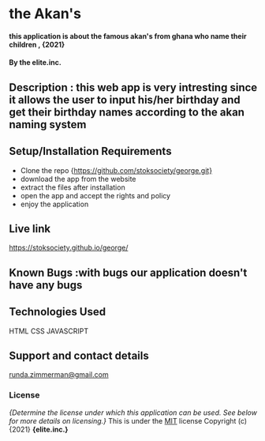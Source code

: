 # the Akan's
#### this application is about the famous  akan's from ghana who name their children , {2021}
#### By the elite.inc.
## Description : this web app is very intresting since it allows the user to input his/her birthday and get their birthday names according to the akan naming system
## Setup/Installation Requirements
* Clone the repo {https://github.com/stoksociety/george.git}
* download the app from the website
* extract the files after installation
* open the app and accept the rights and policy
* enjoy the application

## Live link
https://stoksociety.github.io/george/
## Known Bugs :with bugs our application doesn't have any bugs
## Technologies Used
HTML
CSS
JAVASCRIPT
## Support and contact details
runda.zimmerman@gmail.com
### License
*{Determine the license under which this application can be used.  See below for more details on licensing.}*
This is under the [MIT](LICENSE) license
Copyright (c) {2021} **{elite.inc.}**
